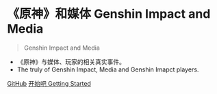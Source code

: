 # 《原神》和媒体 Genshin Impact and Media
> Genshin Impact and Media

- 《原神》与媒体、玩家的相关真实事件。
- The truly of Genshin Impact, Media and Genshin Imapct players.

[GitHub](https://github.com/bxx-114514/genshinimpact-and-media)
[开始吧 Getting Started](README.md)

